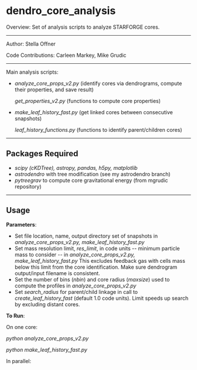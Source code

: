 # dendro_core_analysis

Overview: Set of analysis scripts to analyze STARFORGE cores.

_____________________
Author: Stella Offner

Code Contributions: Carleen Markey, Mike Grudic
_____________________

Main analysis scripts: 

* *analyze_core_props_v2.py* (identify cores via dendrograms, compute their properties, and save result)

  *get_properties_v2.py* (functions to compute core properties)
* *make_leaf_history_fast.py* (get linked cores between consecutive snapshots)
  
  *leaf_history_functions.py* (functions to identify parent/children cores)
_________________
Packages Required
-----------------
* *scipy (cKDTree), astropy, pandas, h5py, matplotlib*
* *astrodendro* with tree modification (see my astrodendro branch)
* *pytreegrav* to compute core gravitational energy (from mgrudic repository)

_________________
 Usage
-----------------

**Parameters**:
* Set file location, name, output directory set of snapshots in *analyze_core_props_v2.py, make_leaf_history_fast.py*
* Set mass resolution limit, *res_limit*, in code units -- minimum particle mass to consider -- in *analyze_core_props_v2.py, make_leaf_history_fast.py*
  This excludes feedback gas with cells mass below this limit from the core identification. Make sure dendrogram output/input filename is consistent.
* Set the number of bins (*nbin*) and core radius (*maxsize*) used to compute the profiles in *analyze_core_props_v2.py*
* Set *search_radius* for parent/child linkage in call to *create_leaf_history_fast* (default 1.0 code units). Limit speeds up search by excluding distant cores.

**To Run**:

On one core:

*python analyze_core_props_v2.py*

*python make_leaf_history_fast.py*

In parallel:



